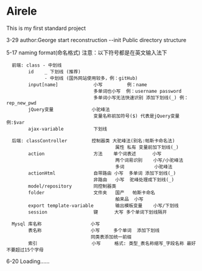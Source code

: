 # Airele
This is my first standard project

3-29  author:George  start reconstruction 
		--init Public directory structure

5-17  naming format(命名格式) 注意：以下符号都是在英文输入法下
	 
	  前端: class - 中划线 
	 	    id    _ 下划线 (推荐)
	 	    	  - 中划线 (国外网站使用较多，例：gitHub)
	 	    input[name]             小写         例：name 
	 	    			            多单词也小写  例：username password
	 	    			            多单词小写无法快速识别 添加下划线(_) 例：rep_new_pwd
	 	    jQuery变量              小驼峰法
	 	    			            变量名称前加符号($) 代表是jQuery变量   例:$var
	 	    ajax-variable           下划线

	  后端: classController         控制器类 大驼峰法(别名:帕斯卡命名法)
	  										属性 私有 变量前加下划线(_)
	        action                  方法    单个词表述      小写
	        						        两个词易识别    小写/小驼峰法
	        						        多词           小驼峰法
	       	actionHtml              自带路由 小写  多单词 添加下划线(_)
	       					        非路由   小写  驼峰处理成下划线(_)
	       	model/repository        同控制器类
	       	folder                  文件夹   国产   帕斯卡命名
	       	                                舶来品  小写
	       	export template-variable        输出模板变量    小写/下划线
	       	session                 键      大写 多个单词下划线隔开

	  Mysql 库名称                  小写
	        表名称                  小写     多个单词  添加下划线
	        					   同类表添加统一前缀
	        索引                    小写     格式: 类型_表名称缩写_字段名称 最好不要超过15个字母

6-20  Loading......
